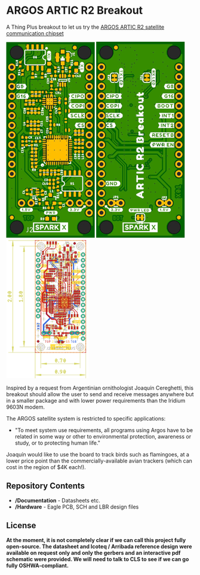 # ARGOS ARTIC R2 Breakout

A Thing Plus breakout to let us try the [ARGOS ARTIC R2 satellite communication chipset](https://www.cls-telemetry.com/argos-solutions/argos-products/modems/artic-chipset/#1534863095666-398318f3-c367)

![Top.png](img/Top.JPG)
![Bottom.png](img/Bottom.JPG)
![Dimensions.JPG](img/Dimensions.png)

Inspired by a request from Argentinian ornithologist Joaquín Cereghetti, this breakout should allow the user to send and receive messages anywhere but in a smaller package
and with lower power requirements than the Iridium 9603N modem.

The ARGOS satellite system is restricted to specific applications:
- "To meet system use requirements, all programs using Argos have to be related in some way or other to environmental protection, awareness or study, or to protecting human life."

Joaquín would like to use the board to track birds such as flamingoes, at a lower price point than the commercially-available avian trackers (which can cost in the region of $4K each!).

## Repository Contents

- **/Documentation** - Datasheets etc.
- **/Hardware** - Eagle PCB, SCH and LBR design files

## License

**At the moment, it is not completely clear if we can call this project fully open-source. The datasheet and Icoteq / Arribada reference design were available on request only
and only the gerbers and an interactive pdf schematic were provided. We will need to talk to CLS to see if we can go fully OSHWA-compliant.**

